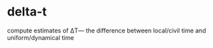 # delta-t
compute estimates of ΔT— the difference between local/civil time and uniform/dynamical time
